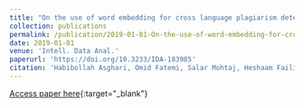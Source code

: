 ```yaml
---
title: "On the use of word embedding for cross language plagiarism detection"
collection: publications
permalink: /publication/2019-01-01-On-the-use-of-word-embedding-for-cross-language-plagiarism-detection
date: 2019-01-01
venue: 'Intell. Data Anal.'
paperurl: 'https://doi.org/10.3233/IDA-183985'
citation: 'Habibollah Asghari, Omid Fatemi, Salar Mohtaj, Heshaam Faili, Paolo Rosso, &quot;On the use of word embedding for cross language plagiarism detection.&quot; Intell. Data Anal., 2019.'
---
```

[Access paper here](https://doi.org/10.3233/IDA-183985){:target="_blank"}
